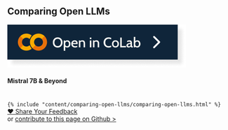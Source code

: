 ## Comparing Open LLMs

<p><a target="_blank" href="https://colab.research.google.com/github/mozilla/ai-guide/blob/b2aeb2603be086a21d000f0db5934acdb23c5161/templates/content/comparing-open-llms/comparing-open-llms.ipynb"><img alt="Open this Notebook in Colab" class="btn-colab hover:[filter:saturate(1.5)]" id='colab-model-selection' src="/img/ai/ui/colab.png" target='_blank' rel='noopener noreferrer' /></a></p>

#### Mistral 7B & Beyond
<code>
{% include "content/comparing-open-llms/comparing-open-llms.html" %}
</code>

<div class="mt-10">
    <a class="button-next-page" href="https://forms.gle/eYJ2s6avtCBXMUQH9" target="_blank" rel="noopener noreferrer">❤️ Share Your Feedback</a>
</div>

<div class="mt-3">
    or 
    <a class="edit-this-page" target="_"  href="https://github.com/mozilla/ai-guide/edit/main/templates/content/comparing-open-llms/index.md">contribute to this page on Github ></a>
</div>
